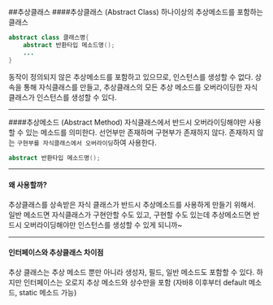 ##추상클래스 
####추상클래스 (Abstract Class)
하나이상의 추상메소드를 포함하는 클래스
````java
abstract class 클래스명{
    abstract 반환타입 메소드명();
    ...
}
````
동작이 정의되지 않은 추상메소드를 포함하고 있으므로, 인스턴스를 생성할 수 없다.
상속을 통해 자식클래스를 만들고, 추상클래스의 모든 추상 메소드를 오버라이딩한 자식 클래스가
인스턴스를 생성할 수 있다.


---

####추상메소드 (Abstract Method)
자식클래스에서 반드시 오버라이딩해야만 사용할 수 있는 메소드를 의미한다. 선언부만 존재하며 구현부가 존재하지 않다.
존재하지 않는 `구현부를 자식클래스에서 오버라이딩`하여 사용한다. 
````java
abstract 반환타입 메소드명();
````
---
#### 왜 사용할까?
추상클래스를 상속받은 자식 클래스가 반드시 추상메소드를 사용하게 만들기 위해서.   
일반 메소드면 자식클래스가 구현안할 수도 있고, 구현할 수도 있는데 추상메소드면 반드시 오버라이딩해야만 
인스턴스를 생성할 수 있게 되니까~

---
#### 인터페이스와 추상클래스 차이점
추상 클래스는 추상 메소드 뿐만 아니라 생성자, 필드, 일반 메소드도 포함할 수 있다.
하지만 인터페이스는 오로지 추상 메소드와 상수만을 포함 (자바8 이후부터 default 메소드, static 메소드 가능)